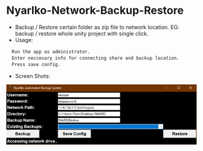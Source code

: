 # Nyarlko-Network-Backup-Restore
* Backup / Restore certain folder as zip file to network location. EG: backup / restore whole unity project with single click.
* Usage:
```sh
  Run the app as administrator.
  Enter neccesary info for connecting share and backup location.
  Press save config.
 ```
 * Screen Shots:
<p align="center">
  <a href=https://github.com/ny4rlk0/Nyarlko-Network-Backup-Restore/">
    <img src="SS.PNG">
  </a>
